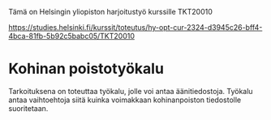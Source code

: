 Tämä on Helsingin yliopiston harjoitustyö kurssille TKT20010

https://studies.helsinki.fi/kurssit/toteutus/hy-opt-cur-2324-d3945c26-bff4-4bca-81fb-5b92c5babc05/TKT20010

# Kohinan poistotyökalu
Tarkoituksena on toteuttaa työkalu, jolle voi antaa äänitiedostoja. Työkalu antaa vaihtoehtoja siitä kuinka voimakkaan kohinanpoiston tiedostolle suoritetaan.
